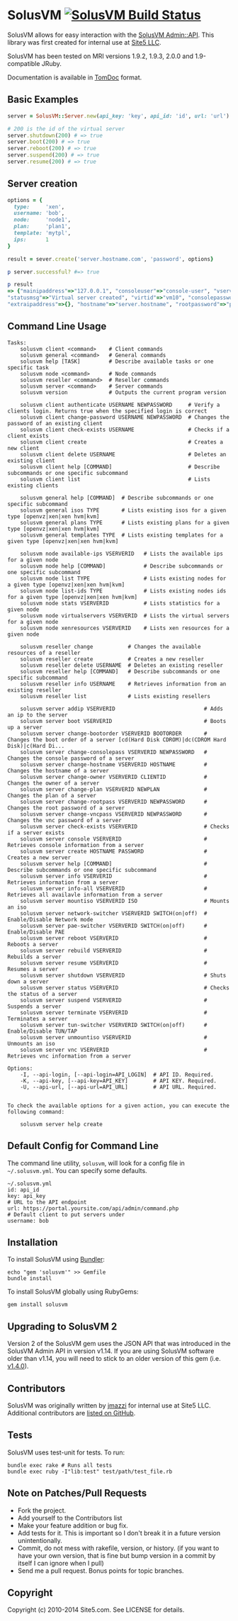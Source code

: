 SolusVM [![SolusVM Build Status][Build Icon]][Build Status]
===========================================================

SolusVM allows for easy interaction with the [SolusVM Admin::API][].
This library was first created for internal use at [Site5 LLC][].

SolusVM has been tested on MRI versions 1.9.2, 1.9.3, 2.0.0 and 1.9-compatible
JRuby.

Documentation is available in [TomDoc][] format.

[Site5 LLC]: http://www.site5.com
[SolusVM Admin::API]: http://docs.solusvm.com/v2/Default.htm#Developer/Admin-Api/Admin-Api.htm
[Build Status]: http://travis-ci.org/site5/solusvm
[Build Icon]: https://secure.travis-ci.org/site5/solusvm.png?branch=master
[TomDoc]: http://site5.github.io/solusvm/

Basic Examples
--------------

```ruby
server = SolusVM::Server.new(api_key: 'key', api_id: 'id', url: 'url')

# 200 is the id of the virtual server
server.shutdown(200) # => true
server.boot(200) # => true
server.reboot(200) # => true
server.suspend(200) # => true
server.resume(200) # => true
```

Server creation
---------------

```ruby
options = {
  type:     'xen',
  username: 'bob',
  node:     'node1',
  plan:     'plan1',
  template: 'mytpl',
  ips:      1
}

result = sever.create('server.hostname.com', 'password', options}

p server.successful? #=> true

p result
=> {"mainipaddress"=>"127.0.0.1", "consoleuser"=>"console-user", "vserverid"=>"10",
"statusmsg"=>"Virtual server created", "virtid"=>"vm10", "consolepassword"=>"myPassisL33t",
"extraipaddress"=>{}, "hostname"=>"server.hostname", "rootpassword"=>"password", "status"=>"success"}
```

Command Line Usage
------------------

```
Tasks:
    solusvm client <command>    # Client commands
    solusvm general <command>   # General commands
    solusvm help [TASK]         # Describe available tasks or one specific task
    solusvm node <command>      # Node commands
    solusvm reseller <command>  # Reseller commands
    solusvm server <command>    # Server commands
    solusvm version             # Outputs the current program version

    solusvm client authenticate USERNAME NEWPASSWORD     # Verify a clients login. Returns true when the specified login is correct
    solusvm client change-password USERNAME NEWPASSWORD  # Changes the password of an existing client
    solusvm client check-exists USERNAME                 # Checks if a client exists
    solusvm client create                                # Creates a new client
    solusvm client delete USERNAME                       # Deletes an existing client
    solusvm client help [COMMAND]                        # Describe subcommands or one specific subcommand
    solusvm client list                                  # Lists existing clients

    solusvm general help [COMMAND]  # Describe subcommands or one specific subcommand
    solusvm general isos TYPE       # Lists existing isos for a given type [openvz|xen|xen hvm|kvm]
    solusvm general plans TYPE      # Lists existing plans for a given type [openvz|xen|xen hvm|kvm]
    solusvm general templates TYPE  # Lists existing templates for a given type [openvz|xen|xen hvm|kvm]

    solusvm node available-ips VSERVERID   # Lists the available ips for a given node
    solusvm node help [COMMAND]            # Describe subcommands or one specific subcommand
    solusvm node list TYPE                 # Lists existing nodes for a given type [openvz|xen|xen hvm|kvm]
    solusvm node list-ids TYPE             # Lists existing nodes ids for a given type [openvz|xen|xen hvm|kvm]
    solusvm node stats VSERVERID           # Lists statistics for a given node
    solusvm node virtualservers VSERVERID  # Lists the virtual servers for a given node
    solusvm node xenresources VSERVERID    # Lists xen resources for a given node

    solusvm reseller change           # Changes the available resources of a reseller
    solusvm reseller create           # Creates a new reseller
    solusvm reseller delete USERNAME  # Deletes an existing reseller
    solusvm reseller help [COMMAND]   # Describe subcommands or one specific subcommand
    solusvm reseller info USERNAME    # Retrieves information from an existing reseller
    solusvm reseller list             # Lists existing resellers

    solusvm server addip VSERVERID                            # Adds an ip to the server
    solusvm server boot VSERVERID                             # Boots up a server
    solusvm server change-bootorder VSERVERID BOOTORDER       # Changes the boot order of a server [cd(Hard Disk CDROM)|dc(CDROM Hard Disk)|c(Hard Di...
    solusvm server change-consolepass VSERVERID NEWPASSWORD   # Changes the console password of a server
    solusvm server change-hostname VSERVERID HOSTNAME         # Changes the hostname of a server
    solusvm server change-owner VSERVERID CLIENTID            # Changes the owner of a server
    solusvm server change-plan VSERVERID NEWPLAN              # Changes the plan of a server
    solusvm server change-rootpass VSERVERID NEWPASSWORD      # Changes the root password of a server
    solusvm server change-vncpass VSERVERID NEWPASSWORD       # Changes the vnc password of a server
    solusvm server check-exists VSERVERID                     # Checks if a server exists
    solusvm server console VSERVERID                          # Retrieves console information from a server
    solusvm server create HOSTNAME PASSWORD                   # Creates a new server
    solusvm server help [COMMAND]                             # Describe subcommands or one specific subcommand
    solusvm server info VSERVERID                             # Retrieves information from a server
    solusvm server info-all VSERVERID                         # Retrieves all availavle information from a server
    solusvm server mountiso VSERVERID ISO                     # Mounts an iso
    solusvm server network-switcher VSERVERID SWITCH(on|off)  # Enable/Disable Network mode
    solusvm server pae-switcher VSERVERID SWITCH(on|off)      # Enable/Disable PAE
    solusvm server reboot VSERVERID                           # Reboots a server
    solusvm server rebuild VSERVERID                          # Rebuilds a server
    solusvm server resume VSERVERID                           # Resumes a server
    solusvm server shutdown VSERVERID                         # Shuts down a server
    solusvm server status VSERVERID                           # Checks the status of a server
    solusvm server suspend VSERVERID                          # Suspends a server
    solusvm server terminate VSERVERID                        # Terminates a server
    solusvm server tun-switcher VSERVERID SWITCH(on|off)      # Enable/Disable TUN/TAP
    solusvm server unmountiso VSERVERID                       # Unmounts an iso
    solusvm server vnc VSERVERID                              # Retrieves vnc information from a server

Options:
    -I, --api-login, [--api-login=API_LOGIN]  # API ID. Required.
    -K, --api-key, [--api-key=API_KEY]        # API KEY. Required.
    -U, --api-url, [--api-url=API_URL]        # API URL. Required.


To check the available options for a given action, you can execute the following command:

    solusvm server help create
```

Default Config for Command Line
--------------------------------

The command line utility, `solusvm`, will look for a config file in
`~/.solusvm.yml`. You can specify some defaults.

```
~/.solusvm.yml
id: api_id
key: api_key
# URL to the API endpoint
url: https://portal.yoursite.com/api/admin/command.php
# Default client to put servers under
username: bob
```

Installation
------------

To install SolusVM using [Bundler](http://gembundler.com):

```
echo "gem 'solusvm'" >> Gemfile
bundle install
```

To install SolusVM globally using RubyGems:

```
gem install solusvm
```

Upgrading to SolusVM 2
----------------------

Version 2 of the SolusVM gem uses the JSON API that was introduced in the
SolusVM Admin API in version v1.14. If you are using SolusVM software older
than v1.14, you will need to stick to an older version of this gem (i.e.
[v1.4.0](https://github.com/site5/solusvm/tree/v1.4.0)).

Contributors
------------

SolusVM was originally written by [jmazzi](https://github.com/site5/jmazzi)
for internal use at Site5 LLC. Additional contributors are [listed on
GitHub](https://github.com/site5/solusvm/graphs/contributors).

Tests
-----

SolusVM uses test-unit for tests. To run:

```
bundle exec rake # Runs all tests
bundle exec ruby -I"lib:test" test/path/test_file.rb
```

Note on Patches/Pull Requests
-----------------------------

* Fork the project.
* Add yourself to the Contributors list
* Make your feature addition or bug fix.
* Add tests for it. This is important so I don't break it in a
  future version unintentionally.
* Commit, do not mess with rakefile, version, or history.
  (if you want to have your own version, that is fine but bump version in a
  commit by itself I can ignore when I pull)
* Send me a pull request. Bonus points for topic branches.

Copyright
---------

Copyright (c) 2010-2014 Site5.com. See LICENSE for details.
